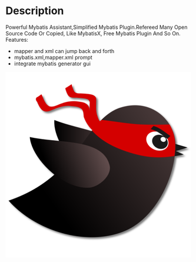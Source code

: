 # Description
Powerful Mybatis Assistant,Simplified Mybatis Plugin.Refereed Many Open Source Code Or Copied, Like MybatisX,
Free Mybatis Plugin And So On.<br>
Features:
- mapper and xml can jump back and forth
- mybatis.xml,mapper.xml prompt
- integrate mybatis generator gui

![pluginIcon.svg](src%2Fmain%2Fresources%2FMETA-INF%2FpluginIcon.svg)